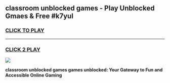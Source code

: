 
## classroom unblocked games - Play Unblocked Gmaes & Free #k7yul
<h3>
<a href="https://premium.freeplayer.one?title=classroom_unblocked_games&ref=03M">CLICK TO PLAY</a></h3>
<hr>

<h3>
<a href="https://premium.freeplayer.one?title=classroom_unblocked_games&ref=03M">CLICK 2 PLAY</a>
  
</h3>

<a href="https://premium.freeplayer.one?title=classroom_unblocked_games&ref=03M"><img src="https://clearcache.store/games.png"></a>


**classroom unblocked games games unblocked: Your Gateway to Fun and Accessible Online Gaming**
